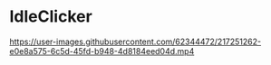 # IdleClicker

https://user-images.githubusercontent.com/62344472/217251262-e0e8a575-6c5d-45fd-b948-4d8184eed04d.mp4

